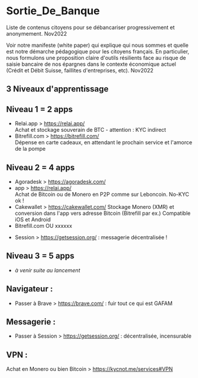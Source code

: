# Sortie_De_Banque
Liste de contenus citoyens pour se débancariser progressivement et anonymement. Nov2022

Voir notre manifeste (white paper) qui explique qui nous sommes et quelle est notre démarche pédagogique pour les citoyens français.
En particulier, nous formulons une proposition claire d'outils résilients face au risque de saisie bancaire de nos épargnes dans le contexte économique actuel (Crédit et Débit Suisse, faillites d'entreprises, etc). Nov2022


3 Niveaux d'apprentissage
------------
Niveau 1 = 2 apps
-----
- Relai.app  > https://relai.app/   
      Achat et stockage souverain de BTC - attention : KYC indirect
- Bitrefill.com  > https://bitrefill.com/   
      Dépense en carte cadeaux, en attendant le prochain service et l'amorce de la pompe

Niveau 2 = 4 apps
-----
- Agoradesk  > https://agoradesk.com/
- app  > https://relai.app/   
      Achat de Bitcoin ou de Monero en P2P comme sur Leboncoin. No-KYC ok !
- Cakewallet > https://cakewallet.com/
       Stockage Monero (XMR) et conversion dans l'app vers adresse Bitcoin (Bitrefill par ex.)
      Compatible iOS et Android
- Bitrefill.com  OU  xxxxxx

+ Session  > https://getsession.org/  : messagerie décentralisée !

Niveau 3 = 5 apps
-----
- *à venir suite au lancement*


Navigateur :
---
- Passer à Brave > https://brave.com/  : fuir tout ce qui est GAFAM

Messagerie :
---
- Passer à Session > https://getsession.org/  :  décentralisée, incensurable 

VPN : 
---
Achat en Monero ou bien Bitcoin > https://kycnot.me/services#VPN


